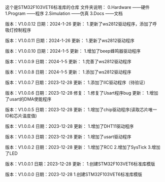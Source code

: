 这个是STM32F103VET6标准库的仓库
文件夹说明：
 0.Hardware ——硬件 
 1.Program ——程序 
 2.Simulation ——仿真 
 3.Docs ——文档

版本：V1.0.0.12
日期：2024-1-26
更新：
1.更新了ws2812驱动程序，添加了呼吸灯控制程序

版本：V1.0.0.11
日期：2024-1-26
更新：
1.更新了ws2812驱动程序


版本：V1.0.0.10
日期：2024-1-5
更新：
1.增加了beep蜂鸣器驱动程序

版本：V1.0.0.9
日期：2024-1-5
更新：
1.完善了ws2812驱动程序

版本：V1.0.0.8
日期：2024-1-5
更新：
1.添加了ws2812驱动程序

版本：V1.0.0.7
日期：2023-12-28
更新：
1.添加了IIC驱动程序（待验证）

版本：V1.0.0.6
日期：2023-12-28
修复：
1.修复了Usart程序bug
更新：
1.增加了usart的DMA使能程序

版本：V1.0.0.5
日期：2023-12-28
更新：
1.增加了chip驱动程序(读取芯片唯一ID和芯片温度值)

版本：V1.0.0.4
日期：2023-12-28
更新：
1.增加了DHT11驱动程序

版本：V1.0.0.3
日期：2023-12-28
更新：
1.增加了usart驱动程序

版本：V1.0.0.2
日期：2023-12-28
更新：
1.增加了RCC
2.增加了SysTick
3.增加了LED

版本：V1.0.0.1
日期：2023-12-28
更新：
1.创建STM32F103VET6标准库模版

版本：V1.0.0.0
日期：2023-12-28
1.创建STM32F103VET6标准库模版